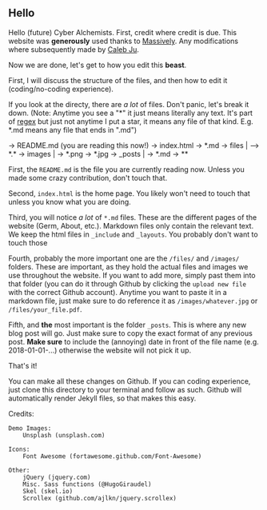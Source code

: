 ## Hello

Hello (future) Cyber Alchemists. First, credit where credit is due. This website was **generously**
used thanks to [Massively](#). Any modifications where subsequently made by [Caleb Ju](github.com/jucaleb4).

Now we are done, let's get to how you edit this **beast**.

First, I will discuss the structure of the files, and then how to edit it (coding/no-coding experience).

If you look at the directy, there are *a lot* of files. Don't panic, let's break it down. 
(Note: Anytime you see a "\*" it just means literally any text. It's part of [regex](https://www.rexegg.com/regex-quickstart.html)
but just not anytime I put a star, it means any file of that kind. E.g. \*.md means any file
that ends in ".md")

-> README.md (you are reading this now!)
-> index.html
-> \*.md
-> files
 |
 --> \*.\*
-> images
 |
 -> \*.png
 -> \*.jpg
-> \_posts
 |
 -> \*.md
-> \*\*

First, the `README.md` is the file you are currently reading now. Unless you made some crazy contribution, 
don't touch that.

Second, `index.html` is the home page. You likely won't need to touch that unless you know what you are doing.

Third, you will notice *a lot* of `*.md` files. These are the different pages of the website (Germ, About, etc.).
Markdown files only contain the relevant text. We keep the html files in `_include` and `_layouts`. You probably
don't want to touch those

Fourth, probably the more important one are the `/files/` and `/images/` folders. These are important,
as they hold the actual files and images we use throughout the website. If you want to add more, simply past them
into that folder (you can do it through Github by clicking the `upload new file` with the correct Github account).
Anytime you want to paste it in a markdown file, just make sure to do reference it as `/images/whatever.jpg` or
`/files/your_file.pdf`. 

Fifth, and **the** most important is the folder `_posts`. This is where any new blog post will go. Just make sure
to copy the exact format of any previous post. **Make sure** to include the (annoying) date in front of the file name
(e.g. 2018-01-01-...) otherwise the website will not pick it up.

That's it!

You can make all these changes on Github. If you can coding experience, just clone this directory to your terminal
and follow as such. Github will automatically render Jekyll files, so that makes this easy.


Credits:

	Demo Images:
		Unsplash (unsplash.com)

	Icons:
		Font Awesome (fortawesome.github.com/Font-Awesome)

	Other:
		jQuery (jquery.com)
		Misc. Sass functions (@HugoGiraudel)
		Skel (skel.io)
		Scrollex (github.com/ajlkn/jquery.scrollex)
```
